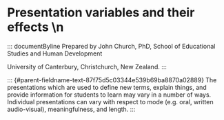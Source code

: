 # Presentation variables and their effects \n

::: documentByline
Prepared by John Church, PhD, School of Educational Studies and Human
Development

University of Canterbury, Christchurch, New Zealand.
:::

::: {#parent-fieldname-text-87f75d5c03344e539b69ba8870a02889}
The presentations which are used to define new terms, explain things,
and provide information for students to learn may vary in a number of
ways. Individual presentations can vary with respect to mode (e.g. oral,
written audio-visual), meaningfulness, and length.
:::
